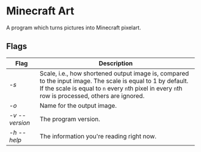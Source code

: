 # Minecraft Art
A program which turns pictures into Minecraft pixelart.

## Flags
| Flag | Description |
|-|-|
| *-s* | Scale, i.e., how shortened output image is, compared to the input image. The scale is equal to 1 by default. If the scale is equal to `n` every `n`th pixel in every `n`th row is processed, others are ignored. |
| *-o* | Name for the output image. |
| *-v --version* | The program version. |
| *-h --help* | The information you're reading right now. |